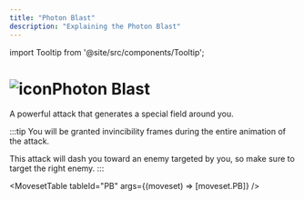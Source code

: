 ```yaml
---
title: "Photon Blast"
description: "Explaining the Photon Blast"
---
```


import Tooltip from '@site/src/components/Tooltip';

# <img src="/PA/38px-PhotonBlast.png" alt="icon" className="heading-icon"/>Photon Blast
A powerful attack that generates a special field around you.

:::tip
You will be granted invincibility frames during the entire animation of the attack.

This attack will dash you toward an enemy targeted by you, so make sure to target the right enemy.
:::

<VideoPlayer src="/PA/PB.webm" />

<MovesetTable tableId="PB" args={(moveset) => [moveset.PB]} />